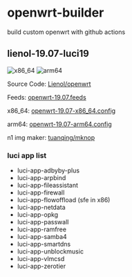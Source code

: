 # openwrt-builder

build custom openwrt with github actions

## lienol-19.07-luci19

![x86_64](https://github.com/RookieZoe/openwrt-builder/workflows/openwrt-19.07-x86_64/badge.svg)
![arm64](https://github.com/RookieZoe/openwrt-builder/workflows/openwrt-19.07-arm64/badge.svg)

Source Code: [Lienol/openwrt](https://github.com/Lienol/openwrt)

Feeds: [openwrt-19.07.feeds](./openwrt-19.07.feeds)

x86_64: [openwrt-19.07-x86_64.config](./openwrt-19.07-x86_64.config)

arm64: [openwrt-19.07-arm64.config](./openwrt-19.07-arm64.config)

n1 img maker: [tuanqing/mknop](https://github.com/tuanqing/mknop)

### luci app list

- luci-app-adbyby-plus
- luci-app-arpbind
- luci-app-fileassistant
- luci-app-firewall
- luci-app-flowoffload (sfe in x86)
- luci-app-netdata
- luci-app-opkg
- luci-app-passwall
- luci-app-ramfree
- luci-app-samba4
- luci-app-smartdns
- luci-app-unblockmusic
- luci-app-vlmcsd
- luci-app-zerotier
